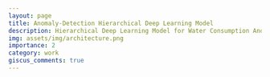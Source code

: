 ```yaml
---
layout: page
title: Anomaly-Detection Hierarchical Deep Learning Model
description: Hierarchical Deep Learning Model for Water Consumption Anomaly Detection with Web Visualization.
img: assets/img/architecture.png
importance: 2
category: work
giscus_comments: true
---
```



